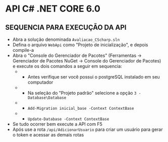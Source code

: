 # API C# .NET CORE 6.0

## SEQUENCIA PARA EXECUÇÃO DA API

* Abra a solução denominada `Avaliacao_CScharp.sln`
* Defina o arquivo `WebApi` como "Projeto de inicialização", e depois compile-a
* Abra o "Console do Gerenciador de Pacotes" (Ferramentas -> Gerenciador de Pacotes NuGet -> Console do Gerenciador de Pacotes) e execute os dois comandos a seguir em sequencia:
    * * Antes verifique ser você possui o postgreSQL instalado em seu computador
    * * Na seleção do "Projeto padrão" selecione a opção `3 - Database\Database`
    * * `Add-Migration inicial_base -Context ContextBase`
    * * `Update-Database -Context ContextBase`
* Se tudo ocorrer bem execute a API com F5
* Após use a rota `/api/AdicionarUsuario` para criar um usuário para gerar o token e acessar as demais rotas
